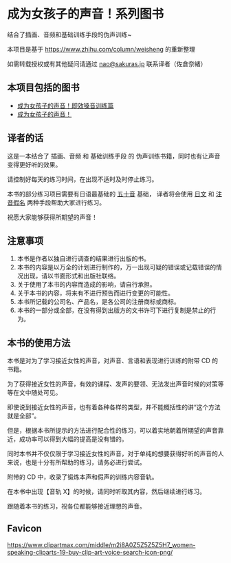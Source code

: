 # 成为女孩子的声音！系列图书

结合了插画、音频和基础训练手段的伪声训练~

本项目是基于 <https://www.zhihu.com/column/weisheng> 的重新整理

如需转载授权或有其他疑问请通过 <nao@sakuras.jp> 联系译者（佐倉奈緒）

## 本项目包括的图书

- [成为女孩子的声音！即效嗓音训练篇](https://mtf-wiki.github.io/jyosei-guide/docs/sokko-boi/)
- [成为女孩子的声音！](https://mtf-wiki.github.io/jyosei-guide/docs/honpen/)

## 译者的话

这是一本结合了 插画、音频 和 基础训练手段 的 伪声训练书籍，同时也有让声音变得更好听的效果。

请控制好每天的练习时间，在出现不适时及时停止练习。

本书的部分练习项目需要有日语最基础的 [五十音](https://zh.wikipedia.org/wiki/五十音) 基础，
译者将会使用 [日文](https://zh.wikipedia.org/wiki/日文) 和 [注音假名](https://zh.wikipedia.org/wiki/注音假名) 两种手段帮助大家进行练习。

祝愿大家能够获得所期望的声音！

## 注意事项

1. 本书是作者以独自进行调查的结果进行出版的书。
1. 本书的内容是以万全的计划进行制作的，万一出现可疑的错误或记载错误的情况出现，请以书面形式和出版社联络。
1. 关于使用了本书的内容而造成的影响，请自行承担。
1. 关于本书的内容，将来有不进行预告而进行变更的可能性。
1. 本书所记载的公司名、产品名，是各公司的注册商标或商标。
1. 本书的一部分或全部，在没有得到出版方的文书许可下进行复制是禁止的行为。

## 本书的使用方法

本书是对为了学习接近女性的声音，对声音、言语和表现进行训练的附带 CD 的书籍。

为了获得接近女性的声音，有效的课程、发声的要领、无法发出声音时候的对策等等在文中随处可见。

即使说到接近女性的声音，也有着各种各样的类型，并不能概括性的讲“这个方法就是全部”。

但是，根据本书所提示的方法进行配合性的练习，可以着实地朝着所期望的声音靠近，成功率可以得到大幅的提高是没有错的。

同时本书并不仅仅限于学习接近女性的声音，对于单纯的想要获得好听的声音的人来说，也是十分有所帮助的练习，请务必进行尝试。

附带的 CD 中，收录了锻炼本声和假声的训练内容音轨。

在本书中出现【音轨 X】的时候，请同时听取其内容，然后继续进行练习。

跟随着本书的练习，祝各位都能够接近理想的声音。

## Favicon

<https://www.clipartmax.com/middle/m2i8A0Z5Z5Z5Z5H7_women-speaking-cliparts-19-buy-clip-art-voice-search-icon-png/>
